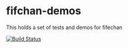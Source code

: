 fifchan-demos
=============

This holds a set of tests and demos for fifechan

[![Build Status](https://travis-ci.org/fifengine/fifechan-demos.svg?branch=master)](https://travis-ci.org/fifengine/fifechan-demos)
